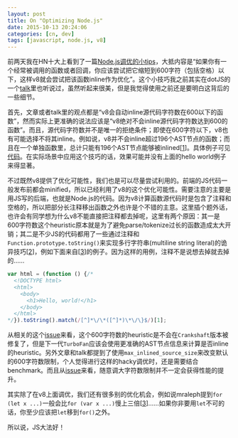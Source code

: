 ```yaml
---
layout: post
title: On "Optimizing Node.js"
date: 2015-10-13 20:24:06
categories: [cn, dev]
tags: [javascript, node.js, v8]
---
```


前两天我在HN十大上看到了一篇[Node.js调优的小tips](https://medium.com/@c2c/nodejs-a-quick-optimization-advice-7353b820c92e)，大抵内容是“如果你有一个经常被调用的函数或者回调，你应该尝试把它缩短到600字符（包括空格）以下，这样v8就会尝试把该函数inline作为优化”。这个小技巧我之前其实在dotJS的一个[talk](https://youtu.be/FXyM1yrtloc)里也听说过，虽然听起来很美，但是我觉得使用之前还是要明白这背后的一些细节。

首先，文章或者talk里的观点都是“v8会自动inline源代码字符数在600以下的函数”，然而实际上更准确的说法应该是“v8绝对不会inline源代码字符数达到600的函数”。而且，源代码字符数并不是唯一的拒绝条件；即使在600字符以下，v8也有可能选择不将其inline。例如说，v8并不会inline超过196个AST节点的函数；而且在一个单独函数里，总计只能有196个AST节点能够被inlined[[1][A tour of V8: Crankshaft, the optimizing compiler]]。具体例子可见[代码](https://chromium.googlesource.com/v8/v8.git/+/master/src/hydrogen.cc#8280)。在实际场景中应用这个技巧的话，效果可能并没有上面的hello world例子来得显著。

不过既然v8提供了优化可能性，我们也是可以尽量尝试利用的。前端的JS代码一般发布前都会minified，所以已经利用了v8的这个优化可能性。需要注意的主要是用JS写的后端，也就是Node.js的代码。因为v8计算函数源代码时是包含了注释和空格的，所以把部分长注释移出函数之外也许是个不错的主意。这里插个题外话，也许会有同学想为什么v8不能直接把注释都去掉呢，这里有两个原因：其一是600字符数这个heuristic原本就是为了避免parse/tokenize过长的函数造成太大开销；其二是不少JS的代码都用了一些通过注释和`Function.prototype.toString()`来实现多行字符串(multiline string literal)的诡异技巧[[2][HN comments]]，例如下面来自[[3][Multi-line strings in JavaScript and Node.js]]的例子。因为这样的用例，注释不是说想去掉就去掉的……

```javascript
var html = (function () {/*  
  <!DOCTYPE html>  
  <html>  
    <body>  
      <h1>Hello, world!</h1>  
    </body>  
  </html>          
*/}).toString().match(/[^]*\/\*([^]*)\*\/\}$/)[1];

```

从相关的这个[issue](https://code.google.com/p/v8/issues/detail?id=3354)来看，这个600字符数的heuristic是不会在`Crankshaft`版本被修复了，但是下一代`TurboFan`应该会使用更准确的AST节点信息来计算是否inline的heuristic。另外文章和talk都提到了使用`max_inlined_source_size`来改变默认的600字符数限制，个人觉得进行这样的hacky调优时，还是需要结合benchmark。而且从[issue](https://code.google.com/p/v8/issues/detail?id=3354)来看，随意调大字符数限制并不一定会获得性能的提升。

其实除了在v8上面调优，我们还有很多别的优化机会，例如说mraleph提到`for (let x ...)`一般会比`for (var x ...)`慢上三倍[[3][mraleph的吐槽]]……如果你非要用`let`不可的话，你至少应该把`let`移到`for()`之外。

所以说，JS大法好！

[Multi-line strings in JavaScript and Node.js]: http://tomasz.janczuk.org/2013/05/multi-line-strings-in-javascript-and.html
[A tour of V8: Crankshaft, the optimizing compiler]: http://jayconrod.com/posts/54/a-tour-of-v8-crankshaft-the-optimizing-compiler
[v8: a tale of two compilers]: http://wingolog.org/archives/2011/07/05/v8-a-tale-of-two-compilers
[HN comments]: https://news.ycombinator.com/item?id=10375297
[mraleph的吐槽]: https://twitter.com/mraleph/status/653708835320922112


